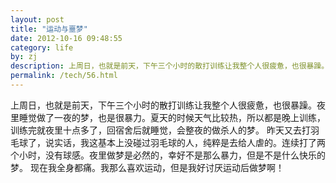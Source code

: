 ```yaml
---
layout: post
title: "运动与噩梦"
date: 2012-10-16 09:48:55
category: life
by: zj
description: 上周日，也就是前天，下午三个小时的散打训练让我整个人很疲惫，也很暴躁。夜里睡觉做了一夜的梦，也是很暴力。夏天的时候天气比较热，所以都是晚上训练，训练完就夜里十点多了，回宿舍后
permalink: /tech/56.html
---
```

上周日，也就是前天，下午三个小时的散打训练让我整个人很疲惫，也很暴躁。夜里睡觉做了一夜的梦，也是很暴力。夏天的时候天气比较热，所以都是晚上训练，训练完就夜里十点多了，回宿舍后就睡觉，会整夜的做杀人的梦。 昨天又去打羽毛球了，说实话，我这基本上没碰过羽毛球的人，纯粹是去给人虐的。连续打了两个小时，没有球感。夜里做梦是必然的，幸好不是那么暴力，但是不是什么快乐的梦。 现在我全身都痛。我那么喜欢运动，但是我好讨厌运动后做梦啊！